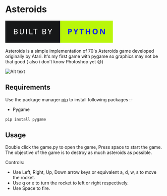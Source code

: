 # Asteroids

<img src="../project.svg" alt="Python Games" /> 

Asteroids is a simple implementation of 70's Asteroids game developed originally by Atari. It's
my first game with pygame so graphics may not be that good ( also i don't know Photoshop yet 😅)

![Alt text](app.gif?raw=true "Asteroids")

## Requirements

Use the package manager [pip](https://pip.pypa.io/en/stable/) to install following packages :-

* Pygame

```bash
pip install pygame
```

## Usage

Double click the game.py to open the game, Press space to start the game. The objective of the game is to destroy as much asteroids as possible.

Controls:

* Use Left, Right, Up, Down arrow keys or equivalent a, d, w, s to move the rocket.
* Use q or e to turn the rocket to left or right respectively.
* Use Space to fire.
